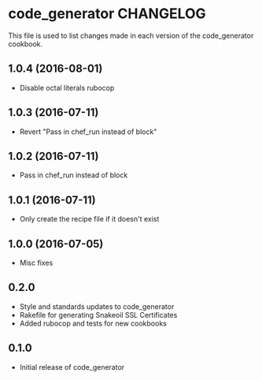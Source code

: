 code_generator CHANGELOG
========================
This file is used to list changes made in each version of the
code_generator cookbook.

1.0.4 (2016-08-01)
------------------
- Disable octal literals rubocop

1.0.3 (2016-07-11)
------------------
- Revert "Pass in chef_run instead of block"

1.0.2 (2016-07-11)
------------------
- Pass in chef_run instead of block

1.0.1 (2016-07-11)
------------------
- Only create the recipe file if it doesn't exist

1.0.0 (2016-07-05)
------------------
- Misc fixes

0.2.0
-----
- Style and standards updates to code_generator
- Rakefile for generating Snakeoil SSL Certificates
- Added rubocop and tests for new cookbooks


0.1.0
-----
- Initial release of code_generator

